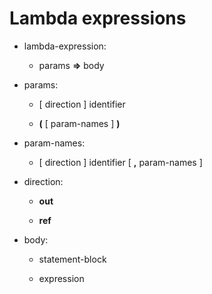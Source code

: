 

Lambda expressions
==================

-   lambda-expression:

    -   params **=\>** body


-   params:

    -   [ direction ] identifier

    -   **(** [ param-names ] **)**


-   param-names:

    -   [ direction ] identifier [ **,** param-names ]

-   direction:

    -   **out**

    -   **ref**

-   body:

    -   statement-block

    -   expression

